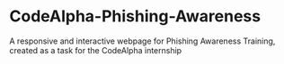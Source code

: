 # CodeAlpha-Phishing-Awareness
A responsive and interactive webpage for Phishing Awareness Training, created as a task for the CodeAlpha internship
